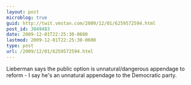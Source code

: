 ```yaml
---
layout: post
microblog: true
guid: http://twit.vmstan.com/2009/12/01/6259572594.html
post_id: 3049483
date: 2009-12-01T22:25:30-0600
lastmod: 2009-12-01T22:25:30-0600
type: post
url: /2009/12/01/6259572594.html
---
```

Lieberman says the public option is unnatural/dangerous appendage to reform - I say he's an unnatural appendage to the Democratic party.
